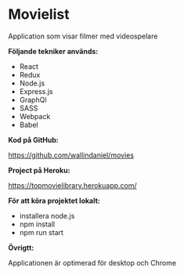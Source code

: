 # Movielist

Application som visar filmer med videospelare

**Följande tekniker används:**

- React
- Redux
- Node.js
- Express.js
- GraphQl
- SASS
- Webpack
- Babel

**Kod på GitHub:**

https://github.com/wallindaniel/movies

**Project på Heroku:**

https://topmovielibrary.herokuapp.com/

**För att köra projektet lokalt:**

- installera node.js
- npm install
- npm run start

**Övrigtt:**

Applicationen är optimerad för desktop och Chrome